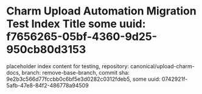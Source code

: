# Charm Upload Automation Migration Test Index Title some uuid: f7656265-05bf-4360-9d25-950cb80d3153
 placeholder index content for testing,  repository: canonical/upload-charm-docs,  branch: remove-base-branch,  commit sha: 9e2b3c566d77fccbb0c6bf5e3d0282c0312fdeb5,  some uuid: 0742921f-5afb-47e8-84f2-486778a94509
